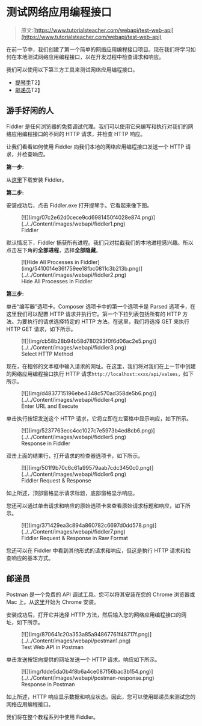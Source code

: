 # 测试网络应用编程接口

> 原文:[https://www.tutorialsteacher.com/webapi/test-web-api](https://www.tutorialsteacher.com/webapi/test-web-api)

在前一节中，我们创建了第一个简单的网络应用编程接口项目。现在我们将学习如何在本地测试网络应用编程接口，以在开发过程中检查请求和响应。

我们可以使用以下第三方工具来测试网络应用编程接口。

*   [提琴手](http://www.telerik.com/fiddler)T2】
*   [邮递员](https://www.getpostman.com/)T2】

## 游手好闲的人

Fiddler 是任何浏览器的免费调试代理。我们可以使用它来编写和执行对我们的网络应用编程接口的不同的 HTTP 请求，并检查 HTTP 响应。

让我们看看如何使用 Fiddler 向我们本地的网络应用编程接口发送一个 HTTP 请求，并检查响应。

**第一步:**

从[这里](https://www.telerik.com/download/fiddler)下载安装 Fiddler。

**第二步:**

安装成功后，点击 Fiddler.exe 打开提琴手。它看起来像下图。

<figure>[![](img/07c2e62d0cece9cd6981450f4028e874.png)](../../Content/images/webapi/fiddler1.png)

<figcaption>Fiddler</figcaption>

</figure>

默认情况下，Fiddler 捕获所有进程。我们只对拦截我们的本地进程感兴趣。所以点击左下角的**全部进程**，选择**全部隐藏**。

<figure>[![Hide All Processes in Fiddler](img/5410014e36f759ee18fbc0811c3b213b.png)](../../Content/images/webapi/fiddler2.png)

<figcaption>Hide All Processes in Fiddler</figcaption>

</figure>

**第三步:**

单击“编写器”选项卡。Composer 选项卡中的第一个选项卡是 Parsed 选项卡，在这里我们可以配置 HTTP 请求并执行它。第一个下拉列表包括所有的 HTTP 方法。为要执行的请求选择特定的 HTTP 方法。在这里，我们将选择 GET 来执行 HTTP GET 请求，如下所示。

<figure>[![](img/cb58b28b94b58d780293f0f6d06ac2e5.png)](../../Content/images/webapi/fiddler3.png)

<figcaption>Select HTTP Method</figcaption>

</figure>

现在，在相邻的文本框中输入请求的网址。在这里，我们将对我们在上一节中创建的网络应用编程接口执行 HTTP 请求`http://localhost:xxxx/api/values`，如下所示。

<figure>[![](img/d4837715196ebe4348c570ad358de5b6.png)](../../Content/images/webapi/fiddler4.png)

<figcaption>Enter URL and Execute</figcaption>

</figure>

单击执行按钮发送这个 HTTP 请求，它将立即在左窗格中显示响应，如下所示。

<figure>[![](img/5237763ecc4cc1027c7e5973b4ed8cb6.png)](../../Content/images/webapi/fiddler5.png)

<figcaption>Response in Fiddler</figcaption>

</figure>

双击上面的结果行，打开请求的检查器选项卡，如下所示。

<figure>[![](img/501f9b70c6c61a99579aab7cdc3450c0.png)](../../Content/images/webapi/fiddler6.png)

<figcaption>Fiddler Request & Response</figcaption>

</figure>

如上所述，顶部窗格显示请求标题，底部窗格显示响应。

您还可以通过单击请求和响应的原始选项卡来查看原始请求标题和响应，如下所示。

<figure>[![](img/371429ea3c894a860782c6697d0dd578.png)](../../Content/images/webapi/fiddler7.png)

<figcaption>Fiddler Request & Response in Raw Format</figcaption>

</figure>

您还可以在 Fiddler 中看到其他形式的请求和响应，但这是执行 HTTP 请求和检查响应的基本方式。

## 邮递员

Postman 是一个免费的 API 调试工具。您可以将其安装在您的 Chrome 浏览器或 Mac 上。从[这里](https://chrome.google.com/webstore/detail/postman-rest-client/fhbjgbiflinjbdggehcddcbncdddomop)开始为 Chrome 安装。

安装成功后，打开它并选择 HTTP 方法，然后输入您的网络应用编程接口的网址，如下所示。

<figure>[![](img/870641c20a353a85a94867761f48717f.png)](../../Content/images/webapi/postman1.png)

<figcaption>Test Web API in Postman</figcaption>

</figure>

单击发送按钮向提供的网址发送一个 HTTP 请求。响应如下所示。

<figure>[![](img/fdde5da0b4f8b6a4ce087f56bac3b154.png)](../../Content/images/webapi/postman-response.png)

<figcaption>Response in Postman</figcaption>

</figure>

如上所述，HTTP 响应显示数据和响应状态。因此，您可以使用邮递员来测试您的网络应用编程接口。

我们将在整个教程系列中使用 Fiddler。